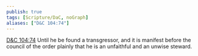 ```yaml
---
publish: true
tags: [Scripture/DaC, noGraph]
aliases: ["D&C 104:74"]
---
```

[D&C 104:74](https://churchofjesuschrist.org/study/scriptures/dc-testament/dc/104?lang=eng&id=p74#p74) Until he be found a transgressor, and it is manifest before the council of the order plainly that he is an unfaithful and an unwise steward.
